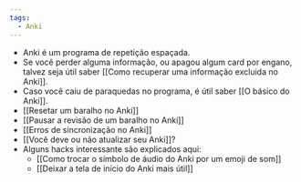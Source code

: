 ```yaml
---
tags:
  - Anki
---
```


+ Anki é um programa de repetição espaçada.
+ Se você perder alguma informação, ou apagou algum card por engano, talvez seja útil saber [[Como recuperar uma informação excluida no Anki]].
+ Caso você caiu de paraquedas no programa, é útil saber [[O básico do Anki]].
+ [[Resetar um baralho no Anki]]
+ [[Pausar a revisão de um baralho no Anki]]
+ [[Erros de sincronização no Anki]]
+ [[Você deve ou não atualizar seu Anki]]?
+ Alguns hacks interessante são explicados aqui: 
	+ [[Como trocar o símbolo de áudio do Anki por um emoji de som]]
	+ [[Deixar a tela de início do Anki mais útil]]